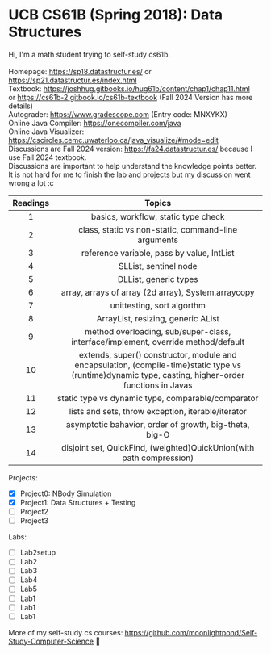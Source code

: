 # UCB CS61B (Spring 2018): Data Structures
Hi, I'm a math student trying to self-study cs61b. \
\
Homepage: https://sp18.datastructur.es/ or https://sp21.datastructur.es/index.html \
Textbook: https://joshhug.gitbooks.io/hug61b/content/chap1/chap11.html \
or https://cs61b-2.gitbook.io/cs61b-textbook (Fall 2024 Version has more details)  \
Autograder: https://www.gradescope.com (Entry code: MNXYKX)  \
Online Java Compiler: https://onecompiler.com/java   \
Online Java Visualizer: https://cscircles.cemc.uwaterloo.ca/java_visualize/#mode=edit    \
Discussions are Fall 2024 version: https://fa24.datastructur.es/  because I use Fall 2024 textbook.     \
Discussions are important to help understand the knowledge points better. It is not hard for me to finish the lab and projects but my discussion went wrong a lot :c

| Readings | Topics |
| :------: | :----: |
| 1 | basics, workflow, static type check |
| 2 | class, static vs non-static, command-line arguments |
| 3 | reference variable, pass by value, IntList |
| 4 | SLList, sentinel node |
| 5 | DLList, generic types |
| 6 | array, arrays of array (2d array), System.arraycopy |
| 7 | unittesting, sort algorthm |
| 8 | ArrayList, resizing, generic AList |
| 9 | method overloading, sub/super-class, interface/implement, override method/default |
| 10 | extends, super() constructor, module and encapsulation, (compile-time)static type vs (runtime)dynamic type, casting, higher-order functions in Javas |
| 11 | static type vs dynamic type, comparable/comparator |
| 12 | lists and sets, throw exception, iterable/iterator |
| 13 | asymptotic bahavior, order of growth, big-theta, big-O |
| 14 | disjoint set, QuickFind, (weighted)QuickUnion(with path compression) |


Projects:
- [x] Project0: NBody Simulation
- [x] Project1: Data Structures + Testing
- [ ] Project2
- [ ] Project3

Labs:
- [ ] Lab2setup
- [ ] Lab2
- [ ] Lab3
- [ ] Lab4
- [ ] Lab5
- [ ] Lab1
- [ ] Lab1
- [ ] Lab1
 
More of my self-study cs courses: https://github.com/moonlightpond/Self-Study-Computer-Science :candy:
